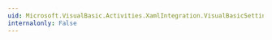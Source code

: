 ```yaml
---
uid: Microsoft.VisualBasic.Activities.XamlIntegration.VisualBasicSettingsConverter.ConvertTo(System.ComponentModel.ITypeDescriptorContext,System.Globalization.CultureInfo,System.Object,System.Type)
internalonly: False
---
```

